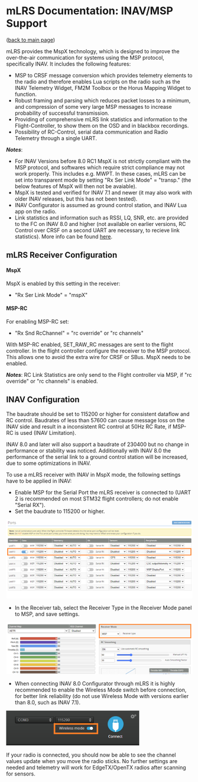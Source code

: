 # mLRS Documentation: INAV/MSP Support #

([back to main page](../README.md))

mLRS provides the MspX technology, which is designed to improve the over-the-air communication for systems using the MSP protocol, specifically INAV. It includes the following features:
- MSP to CRSF message conversion which provides telemetry elements to the radio and therefore enables Lua scripts on the radio such as the INAV Telemetry Widget, FM2M Toolbox or the Horus Mapping Widget to function.
- Robust framing and parsing which reduces packet losses to a minimum, and compression of some very large MSP messages to increase probability of successful transmission.
- Providing of comprehensive mLRS link statistics and information to the Flight-Controller, to show them on the OSD and in blackbox recordings.
- Possibility of RC-Control, serial data communication and Radio Telemetry through a single UART. 

***Notes***: 
- For INAV Versions before 8.0 RC1 MspX is not strictly compliant with the MSP protocol, and softwares which require strict compliance may not work properly. This includes e.g. MWPT. In these cases, mLRS can be set into transparent mode by setting "Rx Ser Link Mode" = "transp." (the below features of MspX will then not be avaiable).
- MspX is tested and verified for INAV 7.1 and newer (it may also work with older INAV releases, but this has not been tested).
- INAV Configurator is assumed as ground control station, and INAV Lua app on the radio.
- Link statistics and information such as RSSI, LQ, SNR, etc. are provided to the FC on INAV 8.0 and higher (not available on earlier versions, RC Control over CRSF on a second UART are necessary, to recieve link statistics). More info can be found [here](https://github.com/iNavFlight/inav/pull/10451).

## mLRS Receiver Configuration

#### MspX

MspX is enabled by this setting in the receiver:

- "Rx Ser Link Mode" = "mspX"

#### MSP-RC

For enabling MSP-RC set:

- "Rx Snd RcChannel" = "rc override" or "rc channels"

With MSP-RC enabled, SET_RAW_RC messages are sent to the flight controller. In the flight controller configure the receiver to the MSP protocol. This allows one to avoid the extra wire for CRSF or SBus. MspX needs to be enabled.

***Notes***:
RC Link Statistics are only send to the Flight controller via MSP, if "rc override" or "rc channels" is enabled. 

## INAV Configuration

The baudrate should be set to 115200 or higher for consistent dataflow and RC control. Baudrates of less than 57600 can cause message loss on the INAV side and result in a inconsistent RC control at 50Hz RC Rate, if MSP-RC is used (INAV Limitation). 

INAV 8.0 and later will also support a baudrate of 230400 but no change in performance or stability was noticed. Additionally with INAV 8.0 the performance of the serial link to a ground control station will be increased, due to some optimizations in INAV. 

To use a mLRS receiver with INAV in MspX mode, the following settings have to be applied in INAV:
- Enable MSP for the Serial Port the mLRS receiver is connected to (UART 2 is recommended on most STM32 flight controllers; do not enable "Serial RX").
- Set the baudrate to 115200 or higher.
  
<img src="images/MSPX_ports.png" width="720px">

- In the Receiver tab, select the Receiver Type in the Receiver Mode panel to MSP, and save settings.
  
<img src="images/MSPX_receivermode.png" width="720px">

- When connecting INAV 8.0 Configurator through mLRS it is highly recommended to enable the Wireless Mode switch before connection, for better link reliability (do not use Wireless Mode with versions earlier than 8.0, such as INAV 7.1).

<img src="images/MSPX_wirelessmode.png" width="360px">

If your radio is connected, you should now be able to see the channel values update when you move the radio sticks. No further settings are needed and telemetry will work for EdgeTX/OpenTX radios after scanning for sensors.





